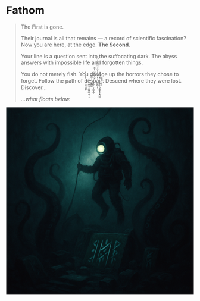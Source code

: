 # Fathom

> The First is gone.
>
> Their journal is all that remains — a record of scientific fascination? Now you are here, at the edge. **The Second.**
>
> Your line is a question sent into the suffocating dark. The abyss answers with impossible life and forgotten things.
>
> You do not merely fish. You dredge up the horrors they chose to forget. Follow the path of ḑ̵̼̪͖͖̮̬̊̀̀̓̀e̵̟͖̰̹͔̳͖͎͇̭̞̩͙̋s̸̱̳̻͚͒̅͂͊p̷͇̦͉͎̼̼̝̰̦̀̆͐̐̉̆̑͑̌̂á̵͇̰̻͙̔͗̄͑̓̾̈́́̈́͆̀͋̈͆ͅi̴̡̞͉̭̮͎̳̟̞̝̞̺͇͑̈̿͑̄̚ř̷̳͓̭̋͘̚. Descend where they were lost. Discover...
>
> _...what floats below._

![Fathom Icon](https://github.com/K0-80/fathom-1.21/blob/master/src/main/resources/assets/fathom/icon.png)

